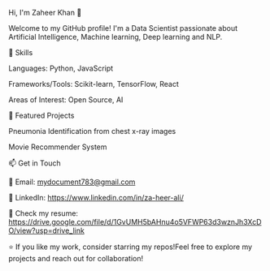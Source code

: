 Hi, I'm Zaheer Khan 👋

Welcome to my GitHub profile! I'm a Data Scientist passionate about Artificial Intelligence, Machine learning, Deep learning and NLP.


🔧 Skills

Languages: Python, JavaScript

Frameworks/Tools: Scikit-learn, TensorFlow, React

Areas of Interest: Open Source, AI


🌟 Featured Projects

Pneumonia Identification from chest x-ray images

Movie Recommender System


📫 Get in Touch

📧 Email: mydocument783@gmail.com

💼 LinkedIn: https://www.linkedin.com/in/za-heer-ali/

📄 Check my resume: https://drive.google.com/file/d/1GvUMH5bAHnu4o5VFWP63d3wznJh3XcDO/view?usp=drive_link


⭐️ If you like my work, consider starring my repos!Feel free to explore my projects and reach out for collaboration!
